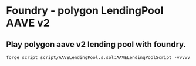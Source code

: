 # Foundry - polygon LendingPool AAVE v2

## Play polygon aave v2 lending pool with foundry.

```
forge script script/AAVELendingPool.s.sol:AAVELendingPoolScript -vvvvv
```
